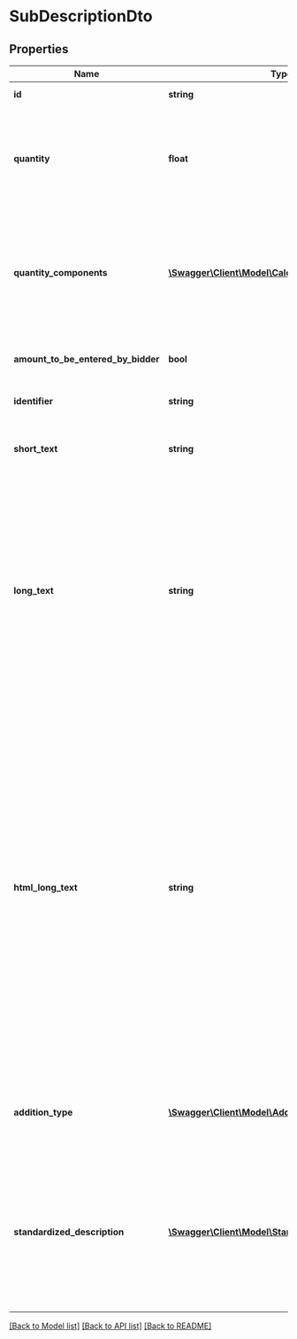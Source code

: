 # SubDescriptionDto

## Properties
Name | Type | Description | Notes
------------ | ------------- | ------------- | -------------
**id** | **string** | Elements GUID identifier. | 
**quantity** | **float** | Returns the total calculated sum of all quantity assignments. Will return the result rounded to three decimal places. | 
**quantity_components** | [**\Swagger\Client\Model\CalculationDto[]**](CalculationDto.md) | Holds quantity information for this sub description. Quantity is listening to changes here and is reporting the total sum of all quantity components. | [optional] 
**amount_to_be_entered_by_bidder** | **bool** | Indicates if the bidder is asked to specify an amount. | 
**identifier** | **string** | Identifier for this SubDescription. | [optional] 
**short_text** | **string** | Short description for this DescriptionBase element. | [optional] 
**long_text** | **string** | Detailed description for this DescriptionBase element. When the HtmlLongText is set, this is automatically overwritten and filled with the appropriate plain text representation of the Html text. Vice versa, setting this property overrides the HtmlLongText. | [optional] 
**html_long_text** | **string** | This contains the Html representation of the Longtext. When the LongText is set, this is automatically overwritten and filled with the appropriate Html representation of the plaintext. Vice versa, setting this property overrides the LongText. GAEB 90 and GAEB 2000 exports do not support any image functionality. In GAEB XML, only images that use an embedded Base64 data uri are exported, regular url references are cleared before written out. | [optional] 
**addition_type** | [**\Swagger\Client\Model\AdditionTypeDto**](AdditionTypeDto.md) | Indicates if this DescriptionBase element contains Buyer or Bidder additions to the text. | 
**standardized_description** | [**\Swagger\Client\Model\StandardizedDescriptionDto**](StandardizedDescriptionDto.md) | This represents a standardized description. This means that instead of solely relying on texts to describe a service, external standards and definitions are referenced for a common understanding. | [optional] 

[[Back to Model list]](../README.md#documentation-for-models) [[Back to API list]](../README.md#documentation-for-api-endpoints) [[Back to README]](../README.md)


